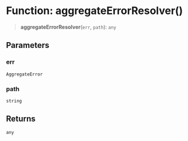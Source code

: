 # Function: aggregateErrorResolver()

> **aggregateErrorResolver**(`err`, `path`): `any`

## Parameters

### err

`AggregateError`

### path

`string`

## Returns

`any`
